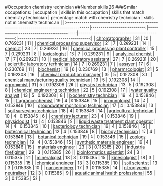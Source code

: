 #Occupation chemistry technician
##Number skills 26
###Similar occupations:
| occupation                                                                                |   skills in this occupation |   skills that match chemistry technician |   percentage match with chemistry technician |   skills not in chemistry technician |
|:------------------------------------------------------------------------------------------|----------------------------:|-----------------------------------------:|---------------------------------------------:|-------------------------------------:|
| [chromatographer](chromatographer.md)                                                     |                          31 |                                       20 |                                     0.769231 |                                   11 |
| [chemical processing supervisor](chemical_processing_supervisor.md)                       |                          21 |                                        7 |                                     0.269231 |                                   14 |
| [chemist](chemist.md)                                                                     |                          23 |                                        7 |                                     0.269231 |                                   16 |
| [chemical processing plant controller](chemical_processing_plant_controller.md)           |                          15 |                                        7 |                                     0.269231 |                                    8 |
| [toxicologist](toxicologist.md)                                                           |                          16 |                                        7 |                                     0.269231 |                                    9 |
| [analytical chemist](analytical_chemist.md)                                               |                          17 |                                        7 |                                     0.269231 |                                   10 |
| [medical laboratory assistant](medical_laboratory_assistant.md)                           |                          27 |                                        7 |                                     0.269231 |                                   20 |
| [scientific laboratory technician](scientific_laboratory_technician.md)                   |                          14 |                                        7 |                                     0.269231 |                                    7 |
| [assayer](assayer.md)                                                                     |                          17 |                                        6 |                                     0.230769 |                                   11 |
| [biochemist](biochemist.md)                                                               |                          19 |                                        6 |                                     0.230769 |                                   13 |
| [pharmacologist](pharmacologist.md)                                                       |                          21 |                                        5 |                                     0.192308 |                                   16 |
| [chemical production manager](chemical_production_manager.md)                             |                          35 |                                        5 |                                     0.192308 |                                   30 |
| [chemical manufacturing quality technician](chemical_manufacturing_quality_technician.md) |                          19 |                                        5 |                                     0.192308 |                                   14 |
| [agronomist](agronomist.md)                                                               |                          31 |                                        5 |                                     0.192308 |                                   26 |
| [physics technician](physics_technician.md)                                               |                          13 |                                        5 |                                     0.192308 |                                    8 |
| [chemical engineering technician](chemical_engineering_technician.md)                     |                          22 |                                        5 |                                     0.192308 |                                   17 |
| [water quality analyst](water_quality_analyst.md)                                         |                          13 |                                        5 |                                     0.192308 |                                    8 |
| [biochemistry technician](biochemistry_technician.md)                                     |                          19 |                                        4 |                                     0.153846 |                                   15 |
| [fragrance chemist](fragrance_chemist.md)                                                 |                          19 |                                        4 |                                     0.153846 |                                   15 |
| [immunologist](immunologist.md)                                                           |                          14 |                                        4 |                                     0.153846 |                                   10 |
| [groundwater monitoring technician](groundwater_monitoring_technician.md)                 |                          17 |                                        4 |                                     0.153846 |                                   13 |
| [soil surveying technician](soil_surveying_technician.md)                                 |                          18 |                                        4 |                                     0.153846 |                                   14 |
| [agricultural technician](agricultural_technician.md)                                     |                          10 |                                        4 |                                     0.153846 |                                    6 |
| [chemistry lecturer](chemistry_lecturer.md)                                               |                          23 |                                        4 |                                     0.153846 |                                   19 |
| [physiologist](physiologist.md)                                                           |                          13 |                                        4 |                                     0.153846 |                                    9 |
| [liquid waste treatment plant operator](liquid_waste_treatment_plant_operator.md)         |                          14 |                                        4 |                                     0.153846 |                                   10 |
| [bacteriology technician](bacteriology_technician.md)                                     |                          19 |                                        4 |                                     0.153846 |                                   15 |
| [biotechnical technician](biotechnical_technician.md)                                     |                          12 |                                        4 |                                     0.153846 |                                    8 |
| [biology technician](biology_technician.md)                                               |                          17 |                                        4 |                                     0.153846 |                                   13 |
| [botanical technician](botanical_technician.md)                                           |                          19 |                                        4 |                                     0.153846 |                                   15 |
| [zoology technician](zoology_technician.md)                                               |                          19 |                                        4 |                                     0.153846 |                                   15 |
| [synthetic materials engineer](synthetic_materials_engineer.md)                           |                          19 |                                        4 |                                     0.153846 |                                   15 |
| [materials engineer](materials_engineer.md)                                               |                          23 |                                        3 |                                     0.115385 |                                   20 |
| [industrial firefighter](industrial_firefighter.md)                                       |                          29 |                                        3 |                                     0.115385 |                                   26 |
| [bioinformatics scientist](bioinformatics_scientist.md)                                   |                          24 |                                        3 |                                     0.115385 |                                   21 |
| [mineralogist](mineralogist.md)                                                           |                          18 |                                        3 |                                     0.115385 |                                   15 |
| [kinesiologist](kinesiologist.md)                                                         |                          18 |                                        3 |                                     0.115385 |                                   15 |
| [chemical engineer](chemical_engineer.md)                                                 |                          13 |                                        3 |                                     0.115385 |                                   10 |
| [soil scientist](soil_scientist.md)                                                       |                          13 |                                        3 |                                     0.115385 |                                   10 |
| [nanoengineer](nanoengineer.md)                                                           |                          17 |                                        3 |                                     0.115385 |                                   14 |
| [nitroglycerin neutraliser](nitroglycerin_neutraliser.md)                                 |                          12 |                                        3 |                                     0.115385 |                                    9 |
| [aquatic animal health professional](aquatic_animal_health_professional.md)               |                          55 |                                        3 |                                     0.115385 |                                   52 |
